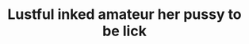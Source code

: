 ---
layout: post
title: Lustful inked amateur her pussy to be lick
duration: '09:54'
view: 295
rate: 2
video: 'http://fantasti.cc/embed/770973/'
category:
 - brunette
 - busty
 - cab
 - curvy
 - rough
tags: 
 - big-tits
 - sucked
 - fucked
priority: 0.9
changefreq: daily
---